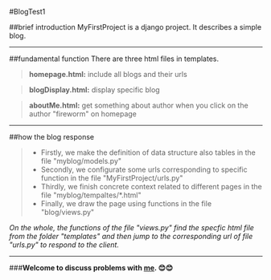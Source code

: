 #BlogTest1

##brief introduction
MyFirstProject is a django project. It describes a simple blog.
_ _ _

##fundamental function
There are three html files in templates.
> **homepage.html:** include all blogs and their urls

> **blogDisplay.html:** display specific blog

> **aboutMe.html:** get something about author when you click on the author "fireworm" on homepage
_ _ _

##how the blog response
> - Firstly, we make the definition of data structure also tables in the file
  "myblog/models.py" 
> - Secondly, we configurate some urls corresponding to specific function in the
  file "MyFirstProject/urls.py"
> - Thirdly, we finish concrete context related to different pages in the file
  "myblog/tempaltes/\*\.html"
> - Finally, we draw the page using functions in the file "blog/views.py"

*On the whole, the functions of the file "views.py" find the specfic html file from the folder "templates" and then jump to the corresponding url of file "urls.py" to respond to the client.*
_ _ _

###**Welcome to discuss problems with [me](https://github.com/JinxiuGit). :blush::blush:**
